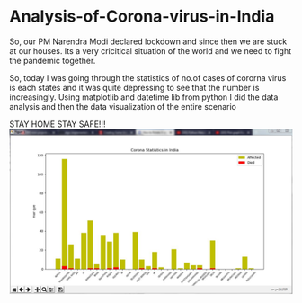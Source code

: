 # Analysis-of-Corona-virus-in-India


So, our PM Narendra Modi declared lockdown and since then we are stuck at our houses.
Its a very cricitical situation of the world and we need to fight the pandemic together.

So, today I was going through the statistics of no.of cases of cororna virus is each states
and it was quite depressing to see that the number is increasingly.
 Using matplotlib and datetime lib from python I did the data analysis and then the data visualization 
 of the entire scenario
 
 STAY HOME STAY SAFE!!!
 ![](coronaa.JPG)
